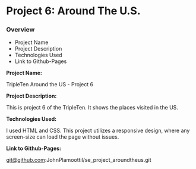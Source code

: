 # Project 6: Around The U.S.

### Overview

- Project Name
- Project Description
- Technologies Used
- Link to Github-Pages

**Project Name:**

TripleTen Around the US - Project 6

**Project Description:**

This is project 6 of the TripleTen. It shows the places visited in the US.

**Technologies Used:**

I used HTML and CSS.
This project utilizes a responsive design, where any screen-size can load the page without issues.

**Link to Github-Pages:**

git@github.com:JohnPlamoottil/se_project_aroundtheus.git
